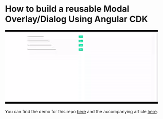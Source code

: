 # How to build a reusable Modal Overlay/Dialog Using Angular CDK

![Demo](demo.gif)

You can find the demo for this repo [here](https://mainawycliffe.github.io/ng-cdk-overlay-demo/) and the accompanying article
[here](https://codinglatte.com/posts/angular/reusable-modal-overlay-using-angular-cdk-overlay/).
